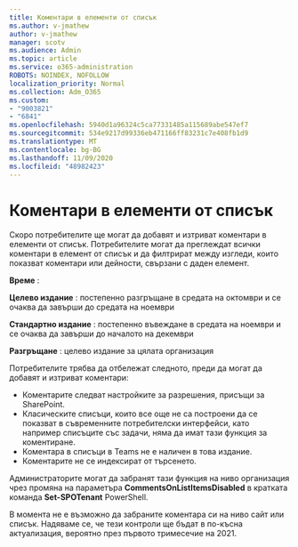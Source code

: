 ```yaml
---
title: Коментари в елементи от списък
ms.author: v-jmathew
author: v-jmathew
manager: scotv
ms.audience: Admin
ms.topic: article
ms.service: o365-administration
ROBOTS: NOINDEX, NOFOLLOW
localization_priority: Normal
ms.collection: Adm_O365
ms.custom:
- "9003821"
- "6841"
ms.openlocfilehash: 5940d1a96324c5ca77331485a115689abe547ef7
ms.sourcegitcommit: 534e9217d99336eb471166ff83231c7e408fb1d9
ms.translationtype: MT
ms.contentlocale: bg-BG
ms.lasthandoff: 11/09/2020
ms.locfileid: "48982423"
---
```

# <a name="comments-on-list-items"></a>Коментари в елементи от списък

Скоро потребителите ще могат да добавят и изтриват коментари в елементи от списък. Потребителите могат да преглеждат всички коментари в елемент от списък и да филтрират между изгледи, които показват коментари или дейности, свързани с даден елемент.

**Време** :

**Целево издание** : постепенно разгръщане в средата на октомври и се очаква да завърши до средата на ноември

**Стандартно издание** : постепенно въвеждане в средата на ноември и се очаква да завърши до началото на декември

**Разгръщане** : целево издание за цялата организация

Потребителите трябва да отбележат следното, преди да могат да добавят и изтриват коментари:

- Коментарите следват настройките за разрешения, присъщи за SharePoint.
- Класическите списъци, които все още не са построени да се показват в съвременните потребителски интерфейси, като например списъците със задачи, няма да имат тази функция за коментиране.
- Коментара в списъци в Teams не е наличен в това издание.
- Коментарите не се индексират от търсенето.

Администраторите могат да забранят тази функция на ниво организация чрез промяна на параметъра **CommentsOnListItemsDisabled** в кратката команда **Set-SPOTenant** PowerShell.

В момента не е възможно да забраните коментара си на ниво сайт или списък. Надяваме се, че тези контроли ще бъдат в по-късна актуализация, вероятно през първото тримесечие на 2021.

